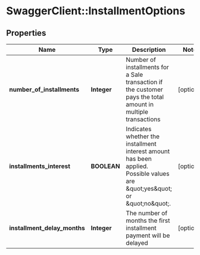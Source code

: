 # SwaggerClient::InstallmentOptions

## Properties
Name | Type | Description | Notes
------------ | ------------- | ------------- | -------------
**number_of_installments** | **Integer** | Number of installments for a Sale transaction if the customer pays the total amount in multiple transactions | [optional] 
**installments_interest** | **BOOLEAN** | Indicates whether the installment interest amount has been applied. Possible values are \&quot;yes\&quot; or \&quot;no\&quot;. | [optional] 
**installment_delay_months** | **Integer** | The number of months the first installment payment will be delayed | [optional] 


